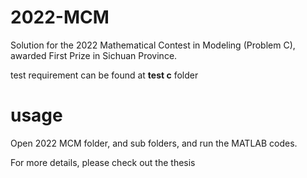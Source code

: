 # 2022-MCM
Solution for the 2022 Mathematical Contest in Modeling (Problem C), awarded First Prize in Sichuan Province.

test requirement can be found at **test c** folder

# usage

Open 2022 MCM folder, and sub folders, and run the MATLAB codes. 

For more details, please check out the thesis
